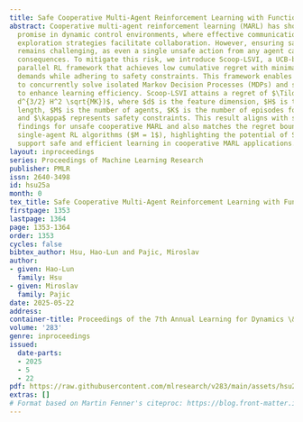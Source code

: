 ```yaml
---
title: Safe Cooperative Multi-Agent Reinforcement Learning with Function Approximation
abstract: Cooperative multi-agent reinforcement learning (MARL) has shown significant
  promise in dynamic control environments, where effective communication and tailored
  exploration strategies facilitate collaboration. However, ensuring safe exploration
  remains challenging, as even a single unsafe action from any agent can lead to severe
  consequences. To mitigate this risk, we introduce Scoop-LSVI, a UCB-based cooperative
  parallel RL framework that achieves low cumulative regret with minimal communication
  demands while adhering to safety constraints. This framework enables multiple agents
  to concurrently solve isolated Markov Decision Processes (MDPs) and share information
  to enhance learning efficiency. Scoop-LSVI attains a regret of $\Tilde{O}(\kappa
  d^{3/2} H^2 \sqrt{MK})$, where $d$ is the feature dimension, $H$ is the horizon
  length, $M$ is the number of agents, $K$ is the number of episodes for each agent,
  and $\kappa$ represents safety constraints. This result aligns with state-of-the-art
  findings for unsafe cooperative MARL and also matches the regret bounds of UCB-based
  single-agent RL algorithms ($M = 1$), highlighting the potential of Scoop-LSVI to
  support safe and efficient learning in cooperative MARL applications.
layout: inproceedings
series: Proceedings of Machine Learning Research
publisher: PMLR
issn: 2640-3498
id: hsu25a
month: 0
tex_title: Safe Cooperative Multi-Agent Reinforcement Learning with Function Approximation
firstpage: 1353
lastpage: 1364
page: 1353-1364
order: 1353
cycles: false
bibtex_author: Hsu, Hao-Lun and Pajic, Miroslav
author:
- given: Hao-Lun
  family: Hsu
- given: Miroslav
  family: Pajic
date: 2025-05-22
address:
container-title: Proceedings of the 7th Annual Learning for Dynamics \& Control Conference
volume: '283'
genre: inproceedings
issued:
  date-parts:
  - 2025
  - 5
  - 22
pdf: https://raw.githubusercontent.com/mlresearch/v283/main/assets/hsu25a/hsu25a.pdf
extras: []
# Format based on Martin Fenner's citeproc: https://blog.front-matter.io/posts/citeproc-yaml-for-bibliographies/
---
```

